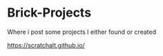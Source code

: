 # Brick-Projects

Where i post some projects I either found or created

https://scratchalt.github.io/
